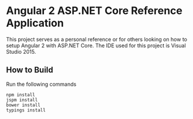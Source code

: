 # Angular 2 ASP.NET Core Reference Application

This project serves as a personal reference or for others looking on how to setup Angular 2 with ASP.NET Core.
The IDE used for this project is Visual Studio 2015.

## How to Build

Run the following commands
```
npm install
jspm install
bower install
typings install
```
